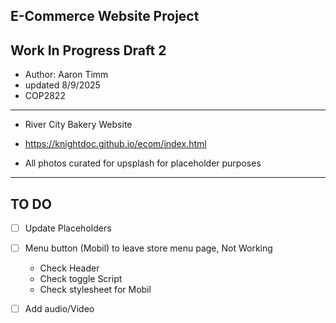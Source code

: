 E-Commerce Website Project
---------------------------------------------------------------------------------------------------
Work In Progress Draft 2 
---------------------------------------------------------------------------------------------------
+ Author: Aaron Timm
+ updated 8/9/2025
+ COP2822
---------------------------------------------------------------------------------------------------
+ River City Bakery Website
+ https://knightdoc.github.io/ecom/index.html

+ All photos curated for upsplash for placeholder purposes 

---------------------------------------------------------------------------------------------------
TO DO
---------------------------------------------------------------------------------------------------
- [ ] Update Placeholders 
- [ ] Menu button (Mobil) to leave store menu page, Not Working
    + Check Header
    + Check toggle Script 
    + Check stylesheet for Mobil
- [ ] Add audio/Video


